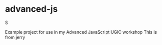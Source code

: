 advanced-js
===========

S

Example project for use in my Advanced JavaScript UGIC workshop
This is from jerry